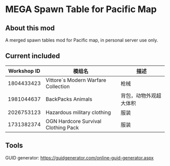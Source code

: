 # MEGA Spawn Table for Pacific Map

## About this mod

A merged spawn tables mod for Pacific map, in personal server use only. 



## Current included

| Workshop ID | 模组名                              | 描述                   |
| ----------- | ----------------------------------- | ---------------------- |
| 1804433423  | Vittore´s Modern Warfare Collection | 枪械                   |
| 1981044637  | BackPacks Animals                   | 背包，动物外观超大体积 |
| 2026753123  | Hazardous military clothing         | 服装                   |
| 1731382374  | OGN Hardcore Survival Clothing Pack | 服装                   |



## Tools

GUID generator: https://guidgenerator.com/online-guid-generator.aspx